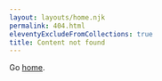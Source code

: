 ```yaml
---
layout: layouts/home.njk
permalink: 404.html
eleventyExcludeFromCollections: true
title: Content not found
---
```


Go <a href="/">home</a>.
